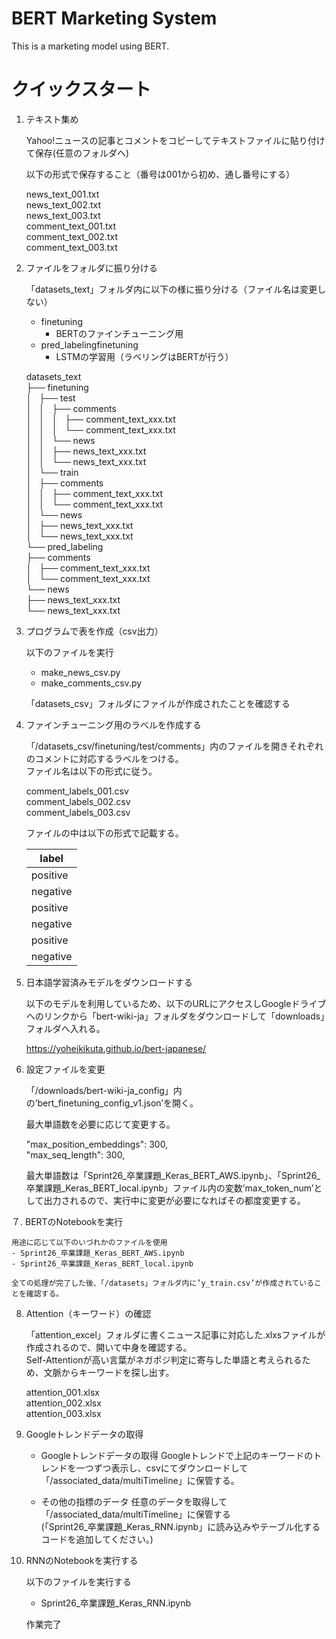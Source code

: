 # BERT Marketing System

This is a marketing model using BERT.

# クイックスタート

1. テキスト集め


    Yahoo!ニュースの記事とコメントをコピーしてテキストファイルに貼り付けて保存(任意のフォルダへ)

    以下の形式で保存すること（番号は001から初め、通し番号にする）  

    news_text_001.txt  
    news_text_002.txt  
    news_text_003.txt  
    comment_text_001.txt  
    comment_text_002.txt  
    comment_text_003.txt  

2. ファイルをフォルダに振り分ける

    「datasets_text」フォルダ内に以下の様に振り分ける（ファイル名は変更しない）  

    - finetuning
      - BERTのファインチューニング用
    - pred_labelingfinetuning
      - LSTMの学習用（ラベリングはBERTが行う）

    datasets_text  
    ├── finetuning  
    │   ├── test  
    │   │   ├── comments  
    │   │   │   ├── comment_text_xxx.txt  
    │   │   │   └── comment_text_xxx.txt  
    │   │   └── news  
    │   │       ├── news_text_xxx.txt  
    │   │       └── news_text_xxx.txt  
    │   └── train  
    │       ├── comments  
    │       │   ├── comment_text_xxx.txt  
    │       │   └── comment_text_xxx.txt  
    │       └── news  
    │           ├── news_text_xxx.txt  
    │           └── news_text_xxx.txt  
    └── pred_labeling  
        ├── comments  
        │   ├── comment_text_xxx.txt  
        │   └── comment_text_xxx.txt  
        └── news  
            ├── news_text_xxx.txt  
            └── news_text_xxx.txt  

3. プログラムで表を作成（csv出力）

    以下のファイルを実行
    - make_news_csv.py
    - make_comments_csv.py

    「datasets_csv」フォルダにファイルが作成されたことを確認する

4. ファインチューニング用のラベルを作成する

    「/datasets_csv/finetuning/test/comments」内のファイルを開きそれぞれのコメントに対応するラベルをつける。  
    ファイル名は以下の形式に従う。

    comment_labels_001.csv  
    comment_labels_002.csv  
    comment_labels_003.csv  

    ファイルの中は以下の形式で記載する。

    |  label  |
    | ---- |
    |  positive  |
    |  negative  |
    |  positive  |
    |  negative  |
    |  positive  |
    |  negative  |

5. 日本語学習済みモデルをダウンロードする

    以下のモデルを利用しているため、以下のURLにアクセスしGoogleドライブへのリンクから「bert-wiki-ja」フォルダをダウンロードして「downloads」フォルダへ入れる。

    https://yoheikikuta.github.io/bert-japanese/


6. 設定ファイルを変更

    「/downloads/bert-wiki-ja_config」内の’bert_finetuning_config_v1.json’を開く。  

    最大単語数を必要に応じて変更する。  

    "max_position_embeddings": 300,  
    "max_seq_length": 300,  

    最大単語数は「Sprint26_卒業課題_Keras_BERT_AWS.ipynb」、「Sprint26_卒業課題_Keras_BERT_local.ipynb」ファイル内の変数’max_token_num’として出力されるので、実行中に変更が必要になればその都度変更する。


７. BERTのNotebookを実行

    用途に応じて以下のいづれかのファイルを使用  
    - Sprint26_卒業課題_Keras_BERT_AWS.ipynb
    - Sprint26_卒業課題_Keras_BERT_local.ipynb

    全ての処理が完了した後、「/datasets」フォルダ内に’y_train.csv’が作成されていることを確認する。

8. Attention（キーワード）の確認

    「attention_excel」フォルダに書くニュース記事に対応した.xlxsファイルが作成されるので、開いて中身を確認する。  
    Self-Attentionが高い言葉がネガポジ判定に寄与した単語と考えられるため、文脈からキーワードを探し出す。  

    attention_001.xlsx  
    attention_002.xlsx  
    attention_003.xlsx  

9. Googleトレンドデータの取得

    - Googleトレンドデータの取得
    Googleトレンドで上記のキーワードのトレンドを一つずつ表示し、csvにてダウンロードして「/associated_data/multiTimeline」に保管する。  

    - その他の指標のデータ
    任意のデータを取得して「/associated_data/multiTimeline」に保管する  
    (「Sprint26_卒業課題_Keras_RNN.ipynb」に読み込みやテーブル化するコードを追加してください。)


10. RNNのNotebookを実行する

    以下のファイルを実行する
    - Sprint26_卒業課題_Keras_RNN.ipynb

    作業完了
